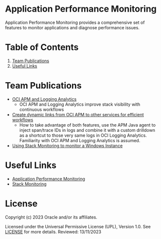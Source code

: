 # Application Performance Monitoring
Application Performance Monitoring provides a comprehensive set of features to monitor applications and diagnose performance issues.

# Table of Contents

1. [Team Publications](#team-publications)
2. [Useful Links](#useful-links)

# Team Publications

 - [OCI APM and Logging Analytics](https://blogs.oracle.com/observability/post/connect-apm-with-log-analytics-and-more)
   - OCI APM and Logging Analytics improve stack visibility with continuous workflows
- [Create dynamic links from OCI APM to other services for efficient workflows](https://blogs.oracle.com/observability/post/connect-apm-with-log-analytics-and-more)
   - How to take advantage of both features, use the APM Java agent to inject span/trace IDs in logs and combine it with a custom drilldown as a shortcut to those very same logs in OCI Logging Analytics. Familiarity with OCI APM and Logging Analytics is assumed.
- [Using Stack Monitoring to monitor a Windows Instance](https://learnoci.cloud/using-stack-monitoring-to-monitor-a-windows-instance-d5f0d64f5494)

# Useful Links
- [Application Performance Monitoring](https://docs.oracle.com/en-us/iaas/application-performance-monitoring/index.html)
- [Stack Monitoring](https://docs.oracle.com/en-us/iaas/stack-monitoring/index.html)

# License

Copyright (c) 2023 Oracle and/or its affiliates.

Licensed under the Universal Permissive License (UPL), Version 1.0.
See [LICENSE](https://github.com/oracle-devrel/technology-engineering/blob/main/LICENSE) for more details.
Reviewed: 13/11/2023
